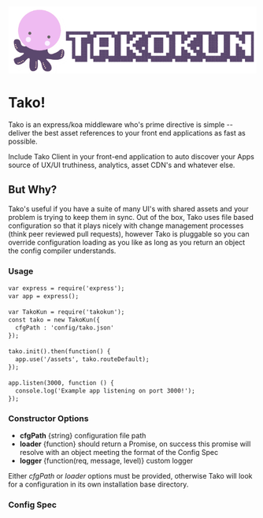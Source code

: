 <img src="public/tako_logo.png">

# Tako!

Tako is an express/koa middleware who's prime directive is simple -- deliver the best asset references to your front end applications as fast as possible.

Include Tako Client in your front-end application to auto discover your Apps source of UX/UI truthiness, analytics, asset CDN's and whatever else.

## But Why?

Tako's useful if you have a suite of many UI's with shared assets and your problem is trying to keep them in sync.  Out of the box, Tako uses file based configuration so that it plays nicely with change management processes (think peer reviewed pull requests), however Tako is pluggable so you can override configuration loading as you like as long as you return an object the config compiler understands.

### Usage

```
var express = require('express');
var app = express();

var TakoKun = require('takokun');
const tako = new TakoKun({
  cfgPath : 'config/tako.json'
});

tako.init().then(function() {
  app.use('/assets', tako.routeDefault);
});

app.listen(3000, function () {
  console.log('Example app listening on port 3000!');
});
```

### Constructor Options

* **cfgPath** {string} configuration file path
* **loader** {function} should return a Promise, on success this promise will resolve with an object meeting the format of the Config Spec
* **logger** {function(req, message, level)} custom logger

Either *cfgPath* or *loader* options must be provided, otherwise Tako will look for a configuration in its own installation base directory.


### Config Spec
